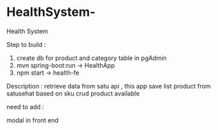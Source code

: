 # HealthSystem-
Health System 

Step to build :

1. create db for product and category table in pgAdmin
2. mvn spring-boot:run -> HealthApp
3. npm start -> health-fe


Description :
retrieve data from satu api , this app save list product from satusehat based on sku
crud product available 

need to add :

modal in front end 
